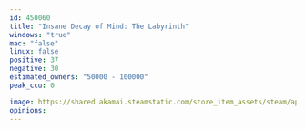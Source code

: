 ```yaml
---
id: 450060
title: "Insane Decay of Mind: The Labyrinth"
windows: "true"
mac: "false"
linux: false
positive: 37
negative: 30
estimated_owners: "50000 - 100000"
peak_ccu: 0

image: https://shared.akamai.steamstatic.com/store_item_assets/steam/apps/450060/header.jpg?t=1496148919
opinions:
---
```

